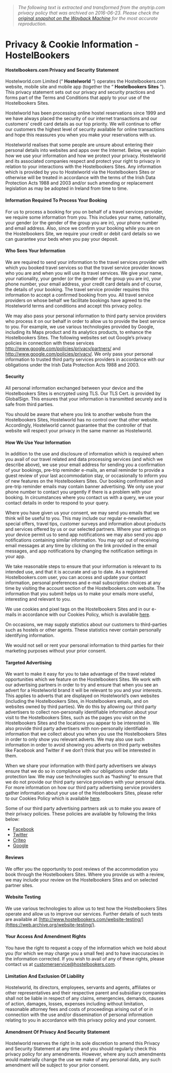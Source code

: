 > *The following text is extracted and transformed from the anytrip.com privacy policy that was archived on 2016-06-23. Please check the [original snapshot on the Wayback Machine](https://web.archive.org/web/20160623151845id_/http%3A//www.hostelbookers.com/privacy) for the most accurate reproduction.*

# Privacy & Cookie Information - HostelBookers

#### Hostelbookers.com Privacy and Security Statement

Hostelworld.com Limited (“ **Hostelworld** ”) operates the Hostelbookers.com website, mobile site and mobile app (together the “ **Hostelbookers Sites** ”). This privacy statement sets out our privacy and security practices and forms part of the Terms and Conditions that apply to your use of the Hostelbookers Sites. 

Hostelworld has been processing online hostel reservations since 1999 and we have always placed the security of our internet transactions and our customers’ credit card details as our top priority. We will continue to offer our customers the highest level of security available for online transactions and hope this reassures you when you make your reservations with us. 

Hostelworld realises that some people are unsure about entering their personal details into websites and apps over the Internet. Below, we explain how we use your information and how we protect your privacy. Hostelworld and its associated companies respect and protect your right to privacy in relation to your interactions with the Hostelbookers Sites. Any information which is provided by you to Hostelworld via the Hostelbookers Sites or otherwise will be treated in accordance with the terms of the Irish Data Protection Acts 1988 and 2003 and/or such amending or replacement legislation as may be adopted in Ireland from time to time. 

#### Information Required To Process Your Booking

For us to process a booking for you on behalf of a travel services provider, we require some information from you. This includes your name, nationality, your gender (or the gender of the group you are in), your phone number and email address. Also, since we confirm your booking while you are on the Hostelbookers Site, we require your credit or debit card details so we can guarantee your beds when you pay your deposit. 

#### Who Sees Your Information

We are required to send your information to the travel services provider with which you booked travel services so that the travel service provider knows who you are and when you will use its travel services. We give your name, your nationality, your gender (or the gender of the group you are in), your phone number, your email address, your credit card details and of course, the details of your booking. The travel service provider requires this information to accept a confirmed booking from you. All travel service providers on whose behalf we facilitate bookings have agreed to the Hostelworld terms and conditions and accept this privacy policy. 

We may also pass your personal information to third party service providers who process it on our behalf in order to allow us to provide the best service to you. For example, we use various technologies provided by Google, including its Maps product and its analytics products, to enhance the Hostelbookers Sites. The following websites set out Google’s privacy policies in connection with these services <http://www.google.com/policies/privacy/partners/> and <http://www.google.com/policies/privacy/>. We only pass your personal information to trusted third party services providers in accordance with our obligations under the Irish Data Protection Acts 1988 and 2003. 

#### Security

All personal information exchanged between your device and the Hostelbookers Sites is encrypted using TLS. Our TLS Cert. is provided by GlobalSign. This ensures that your information is transmitted securely and is safe from third parties. 

You should be aware that where you link to another website from the Hostelbookers Sites, Hostelworld has no control over that other website. Accordingly, Hostelworld cannot guarantee that the controller of that website will respect your privacy in the same manner as Hostelworld. 

#### How We Use Your Information

In addition to the use and disclosure of information which is required when you avail of our travel related and data processing services (and which we describe above), we use your email address for sending you a confirmation of your bookings, pre-trip reminder e-mails, an email reminder to provide a guest review of your last accommodation stay, or occasionally to inform you of new features on the Hostelbookers Sites. Our booking confirmation and pre-trip reminder emails may contain banner advertising. We only use your phone number to contact you urgently if there is a problem with your booking. In circumstances where you contact us with a query, we use your contact details in order to respond to your query. 

Where you have given us your consent, we may send you emails that we think will be useful to you. This may include our regular e-newsletter, special offers, travel tips, customer surveys and information about products and services offered by us or our selected partners. Where your settings on your device permit us to send app notifications we may also send you app notifications containing similar information. You may opt out of receiving email messages at any time by clicking on the link provided in the email messages, and app notifications by changing the notification settings in your app. 

We take reasonable steps to ensure that your information is relevant to its intended use, and that it is accurate and up to date. As a registered Hostelbookers.com user, you can access and update your contact information, personal preferences and e-mail subscription choices at any time by visiting the account section of the Hostelbookers.com website. The information that you submit helps us to make your emails more useful, interesting and relevant to you. 

We use cookies and pixel tags on the Hostelbookers Sites and in our e-mails in accordance with our Cookies Policy, which is available [here](https://web.archive.org/cookies/). 

On occasions, we may supply statistics about our customers to third-parties such as hostels or other agents. These statistics never contain personally identifying information. 

We would not sell or rent your personal information to third parties for their marketing purposes without your prior consent. 

#### Targeted Advertising

We want to make it easy for you to take advantage of the travel related opportunities which we feature on the Hostelbookers Sites. We work with our advertising partners in order to try and ensure that when you see an advert for a Hostelworld brand it will be relevant to you and your interests. This applies to adverts that are displayed on Hostelworld’s own websites (including the Hostelbookers Sites, in Hostelbookers emails, and on websites owned by third parties). We do this by allowing our third party advertisers to collect non-personally identifiable information about your visit to the Hostelbookers Sites, such as the pages you visit on the Hostelbookers Sites and the locations you appear to be interested in. We also provide third party advertisers with non-personally identifiable information that we collect about you when you use the Hostelbookers Sites in order to only show you relevant adverts. We may also use such information in order to avoid showing you adverts on third party websites like Facebook and Twitter if we don’t think that you will be interested in them. 

When we share your information with third party advertisers we always ensure that we do so in compliance with our obligations under data protection law. We may use technologies such as “hashing” to ensure that we do not provide our third party service providers with your personal data. For more information on how our third party advertising service providers gather information about your use of the Hostelbookers Sites, please refer to our Cookies Policy which is available [here](https://web.archive.org/cookies/). 

Some of our third party advertising partners ask us to make you aware of their privacy policies. These policies are available by following the links below: 

  * [Facebook](https://en-gb.facebook.com/policies)
  * [Twitter](https://twitter.com/privacy?lang=en)
  * [Criteo](http://www.criteo.com/privacy/)
  * [Google](https://www.google.com/intl/en/policies/privacy/)



#### Reviews

We offer you the opportunity to post reviews of the accommodation you book through the Hostelbookers Sites. Where you provide us with a review, we may include your review on the Hostelbookers Sites and on selected partner sites. 

#### Website Testing

We use various technologies to allow us to test how the Hostelbookers Sites operate and allow us to improve our services. Further details of such tests are available at [http://www.hostelbookers.com/website-testing/](https://web.archive.org/website-testing/). 

#### Your Access And Amendment Rights

You have the right to request a copy of the information which we hold about you (for which we may charge you a small fee) and to have inaccuracies in the information corrected. If you wish to avail of any of these rights, please contact us at [customerservice@hostelbookers.com](mailto:customerservice@hostelbookers.com). 

#### Limitation And Exclusion Of Liability

Hostelworld, its directors, employees, servants and agents, affiliates or other representatives and their respective parent and subsidiary companies shall not be liable in respect of any claims, emergencies, demands, causes of action, damages, losses, expenses including without limitation, reasonable attorney fees and costs of proceedings arising out of or in connection with the use and/or dissemination of personal information relating to you in accordance with this privacy policy and your consent. 

#### Amendment Of Privacy And Security Statement

Hostelworld reserves the right in its sole discretion to amend this Privacy and Security Statement at any time and you should regularly check this privacy policy for any amendments. However, where any such amendments would materially change the use we make of any personal data, any such amendment will be subject to your prior consent. 
